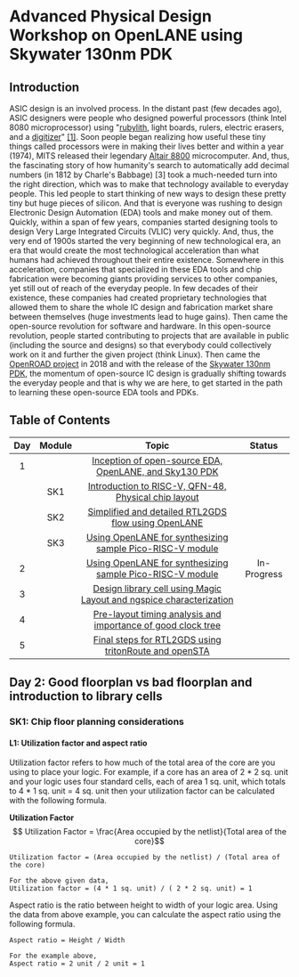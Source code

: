# Advanced Physical Design Workshop on OpenLANE using Skywater 130nm PDK
## Introduction
ASIC design is an involved process. In the distant past (few decades ago), ASIC designers were people who designed powerful processors (think Intel 8080 microprocessor) using "[rubylith](https://en.wikipedia.org/wiki/Rubylith), light boards, rulers, electric erasers, and a [digitizer](https://en.wikipedia.org/wiki/Digitization)" [[1]](https://en.wikipedia.org/wiki/Intel_8086). Soon people began realizing how useful these tiny things called processors were in making their lives better and within a year (1974), MITS released their legendary [Altair 8800](https://en.wikipedia.org/wiki/Altair_8800) microcomputer. And, thus, the fascinating story of how humanity's search to automatically add decimal numbers (in 1812 by Charle's Babbage) [3] took a much-needed turn into the right direction, which was to make that technology available to everyday people. This led people to start thinking of new ways to design these pretty tiny but huge pieces of silicon. And that is everyone was rushing to design Electronic Design Automation (EDA) tools and make money out of them. Quickly, within a span of few years, companies started designing tools to design Very Large Integrated Circuits (VLIC) very quickly. And, thus, the very end of 1900s started the very beginning of new technological era, an era that would create the most technological acceleration than what humans had achieved throughout their entire existence. Somewhere in this acceleration, companies that specialized in these EDA tools and chip fabrication were becoming giants providing services to other companies, yet still out of reach of the everyday people. In few decades of their existence, these companies had created proprietary technologies that allowed them to share the whole IC design and fabrication market share between themselves (huge investments lead to huge gains). Then came the open-source revolution for software and hardware. In this open-source revolution, people started contributing to projects that are available in public (including the source and designs) so that everybody could collectively work on it and further the given project (think Linux). Then came the [OpenROAD project](https://openroad.readthedocs.io/en/latest/) in 2018 and with the release of the [Skywater 130nm PDK](https://github.com/google/skywater-pdk), the momentum of open-source IC design is gradually shifting towards the everyday people and that is why we are here, to get started in the path to learning these open-source EDA tools and PDKs.


## Table of Contents
| Day | Module |                          Topic                                       | Status  |
|:---:|:------:|:--------------------------------------------------------------------:|:-------:|
| 1   |        | [Inception of open-source EDA, OpenLANE, and Sky130 PDK]()           |         |
|     | SK1    | [Introduction to RISC-V, QFN-48, Physical chip layout]()             |         |
|     | SK2    | [Simplified and detailed RTL2GDS flow using OpenLANE]()              |         |
|     | SK3    | [Using OpenLANE for synthesizing sample Pico-RISC-V module]()        |         |
| 2   |        | [Using OpenLANE for synthesizing sample Pico-RISC-V module](https://github.com/rajivbishwokarma/openlane_rtl2gds_sky130#day-2-good-floorplan-vs-bad-floorplan-and-introduction-to-library-cells)        |   In-Progress      |
| 3   |        | [Design library cell using Magic Layout and ngspice characterization]() |         |
| 4   |        | [Pre-layout timing analysis and importance of good clock tree]()      |         |
| 5   |        | [Final steps for RTL2GDS using tritonRoute and openSTA]()             |         |

## Day 2: Good floorplan vs bad floorplan and introduction to library cells
###  SK1: Chip floor planning considerations
#### L1: Utilization factor and aspect ratio
Utilization factor refers to how much of the total area of the core are you using to place your logic. For example, if a core has an area of 2 * 2 sq. unit and your logic uses four standard cells, each of area 1 sq. unit, which totals to 4 * 1 sq. unit = 4 sq. unit then your utilization factor can be calculated with the following formula.

**Utilization Factor**
$$ Utilization Factor =  \frac{Area occupied by the netlist}{Total area of the core}$$


```
Utilization factor = (Area occupied by the netlist) / (Total area of the core)

For the above given data, 
Utilization factor = (4 * 1 sq. unit) / ( 2 * 2 sq. unit) = 1
```

Aspect ratio is the ratio between height to width of your logic area. Using the data from above example, you can calculate the aspect ratio using the following formula.

```
Aspect ratio = Height / Width

For the example above, 
Aspect ratio = 2 unit / 2 unit = 1
```
